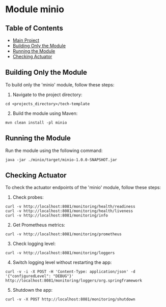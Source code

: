 # Module minio

## Table of Contents
* [Main Project](../README.md#project-tech-template)
* [Building Only the Module](#building-only-the-module)
* [Running the Module](#running-the-module)
* [Checking Actuator](#checking-actuator)


## Building Only the Module
To build only the 'minio' module, follow these steps:

1. Navigate to the project directory:
```
cd <projects_directory>/tech-template
```
2. Build the module using Maven:
```
mvn clean install -pl minio
```


## Running the Module
Run the module using the following command:
```
java -jar ./minio/target/minio-1.0.0-SNAPSHOT.jar
```


## Checking Actuator
To check the actuator endpoints of the 'minio' module, follow these steps:

1. Check probes:
``` 
curl -v http://localhost:8081/monitoring/health/readiness
curl -v http://localhost:8081/monitoring/health/liveness 
curl -v http://localhost:8081/monitoring/info 
```
2. Get Prometheus metrics:
``` 
curl -v http://localhost:8081/monitoring/prometheus 
```
3. Check logging level:
``` 
curl -v http://localhost:8081/monitoring/loggers 
```
4. Switch logging level without restarting the app:
``` 
curl -v -i -X POST -H 'Content-Type: application/json' -d '{"configuredLevel": "DEBUG"}' http://localhost:8081/monitoring/loggers/org.springframework 
```
5. Shutdown the app:
``` 
curl -v -X POST http://localhost:8081/monitoring/shutdown 
``` 